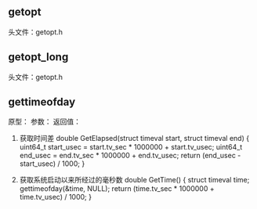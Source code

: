 ## getopt
头文件：getopt.h

## getopt_long
头文件：getopt.h

## gettimeofday
原型：
参数：
返回值：

1. 获取时间差
double GetElapsed(struct timeval start, struct timeval end)
{
	uint64_t start_usec = start.tv_sec * 1000000 + start.tv_usec;
	uint64_t end_usec = end.tv_sec * 1000000 + end.tv_usec;
	return (end_usec - start_usec) / 1000;
}

2. 获取系统启动以来所经过的毫秒数
double GetTime()
{
	struct timeval time;
    gettimeofday(&time, NULL);
	return (time.tv_sec * 1000000 + time.tv_usec) / 1000;
}
